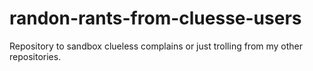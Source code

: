 # randon-rants-from-cluesse-users
Repository to sandbox clueless complains or just trolling from my other repositories.
